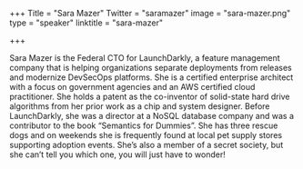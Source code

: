 +++
Title = "Sara Mazer"
Twitter = "saramazer"
image = "sara-mazer.png"
type = "speaker"
linktitle = "sara-mazer"

+++

Sara Mazer is the Federal CTO for LaunchDarkly, a feature management company that is helping organizations separate deployments from releases and modernize DevSecOps platforms. She is a certified enterprise architect with a focus on government agencies and an AWS certified cloud practitioner. She holds a patent as the co-inventor of solid-state hard drive algorithms from her prior work as a chip and system designer. Before LaunchDarkly, she was a director at a NoSQL database company and was a contributor to the book “Semantics for Dummies”. She has three rescue dogs and on weekends she is frequently found at local pet supply stores supporting adoption events. She’s also a member of a secret society, but she can’t tell you which one, you will just have to wonder!